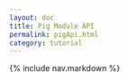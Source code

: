 ```yaml
---
layout: doc
title: Pig Module API
permalink: pigApi.html
category: tutorial
---
```



{% include nav.markdown %}
